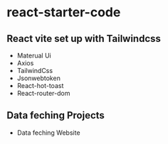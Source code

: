 # react-starter-code

## React vite set up  with Tailwindcss

* Materual Ui
* Axios
* TailwindCss
* Jsonwebtoken
* React-hot-toast
* React-router-dom


## Data feching Projects

* <a src="https://datafetches.netlify.app/">Data feching Website</a>
